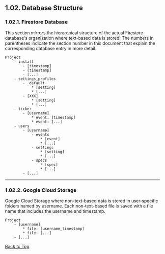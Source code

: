 
## 1.02. Database Structure


### 1.02.1. Firestore Database
This section mirrors the hierarchical structure of the actual Firestore database's organization where text-based data is stored. The numbers in parentheses indicate the section number in this document that explain the corresponding database entry in more detail.

```
Project
    - install
        - [timestamp]
        - [timestamp]
        - [...]
    - settings_profiles
        - _default_
            * [setting]
            * [...]
        - [XXX]
            * [setting]
            * [...]
    - ticker
        - [username]
            * event: [timestamp]
            * event: [...]
    - users
        - [username]
            - events
                * [event]
                * [...]
            - settings
                * [setting]
                * [...]
            - specs
                * [spec]
                * [...]
        - [...]
```
---

### 1.02.2. Google Cloud Storage
Google Cloud Storage where non-text-based data is stored in user-specific folders named by username. Each non-text-based file is saved with a file name that includes the username and timestamp.

```
Project
    - [username]
        * file: [username_timestamp]
        * file: [...]
    - [...]
```


[Back to Top](#top)





